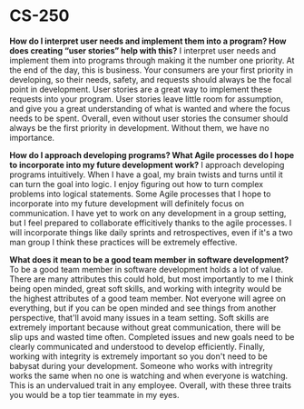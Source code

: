 # CS-250

**How do I interpret user needs and implement them into a program? How does creating “user stories” help with this?**
  I interpret user needs and implement them into programs through making it the number one priority. At the end of the day, this is business. Your consumers are your first priority in developing, so their needs, safety, and requests should always be the focal point in development. User stories are a great way to implement these requests into your program. User stories leave little room for assumption, and give you a great understanding of what is wanted and where the focus needs to be spent. Overall, even without user stories the consumer should always be the first priority in development. Without them, we have no importance. 

**How do I approach developing programs? What Agile processes do I hope to incorporate into my future development work?**
  I approach developing programs intuitively. When I have a goal, my brain twists and turns until it can turn the goal into logic. I enjoy figuring out how to turn complex problems into logical statements. Some Agile processes that I hope to incorporate into my future development will definitely focus on communication. I have yet to work on any development in a group setting, but I feel prepared to collaborate efficitively thanks to the agile processes. I will incorporate things like daily sprints and retrospectives, even if it's a two man group I think these practices will be extremely effective. 

**What does it mean to be a good team member in software development?**
  To be a good team member in software development holds a lot of value. There are many attributes this could hold, but most importantly to me I think being open minded, great soft skills, and working with integrity would be the highest attributes of a good team member. Not everyone will agree on everything, but if you can be open minded and see things from another perspective, that'll avoid many issues in a team setting. Soft skills are extremely important because without great communication, there will be slip ups and wasted time often. Completed issues and new goals need to be clearly communicated and understood to develop efficiently. Finally, working with integrity is extremely important so you don't need to be babysat during your development. Someone who works with intregrity works the same when no one is watching and when everyone is watching. This is an undervalued trait in any employee. Overall, with these three traits you would be a top tier teammate in my eyes. 
